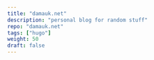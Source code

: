 ```yaml
---
title: "damauk.net"
description: "personal blog for random stuff"
repo: "damauk.net"
tags: ["hugo"]
weight: 50
draft: false
---
```


